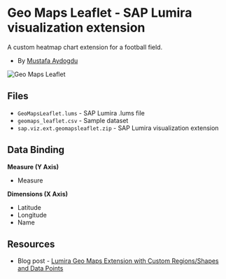 Geo Maps Leaflet - SAP Lumira visualization extension
=================================================
A custom heatmap chart extension for a football field.
<br>
* By [Mustafa Aydogdu](http://scn.sap.com/people/mustafa.aydogdu)

![Geo Maps Leaflet](https://github.com/SAP/lumira-extension-viz/blob/master/Geomaps_Leaflet/GeoMapsLeaflet.PNG)

Files
-----------
* `GeoMapsLeaflet.lums` - SAP Lumira .lums file
* `geomaps_leaflet.csv` - Sample dataset
* `sap.viz.ext.geomapsleaflet.zip` - SAP Lumira visualization extension

Data Binding
-------------------------------------------
<strong>Measure (Y Axis)</strong>
* Measure

<strong>Dimensions (X Axis)</strong>
* Latitude
* Longitude
* Name

Resources
-----------
* Blog post - [Lumira Geo Maps Extension with Custom Regions/Shapes and Data Points](http://scn.sap.com/community/lumira/blog/2015/04/29/open-source-geo-maps-extension)

